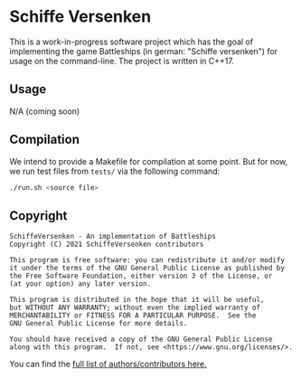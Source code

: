 # Schiffe Versenken

This is a work-in-progress software project which has the goal of implementing the game Battleships (in german: "Schiffe versenken")
for usage on the command-line. The project is written in C++17.

## Usage

N/A (coming soon)

## Compilation

We intend to provide a Makefile for compilation at some point.
But for now, we run test files from `tests/` via the following
command:

```sh
./run.sh <source file>
```

## Copyright

```
SchiffeVersenken - An implementation of Battleships
Copyright (C) 2021 SchiffeVersenken contributors

This program is free software: you can redistribute it and/or modify
it under the terms of the GNU General Public License as published by
the Free Software Foundation, either version 3 of the License, or
(at your option) any later version.

This program is distributed in the hope that it will be useful,
but WITHOUT ANY WARRANTY; without even the implied warranty of
MERCHANTABILITY or FITNESS FOR A PARTICULAR PURPOSE.  See the
GNU General Public License for more details.

You should have received a copy of the GNU General Public License
along with this program.  If not, see <https://www.gnu.org/licenses/>.
```

You can find the [full list of authors/contributors here.](AUTHORS.md)

